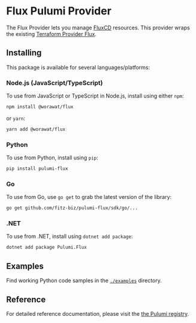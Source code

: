 # Flux Pulumi Provider

The Flux Provider lets you manage [FluxCD](https://fluxcd.io) resources.
This provider wraps the existing [Terraform Provider Flux](https://github.com/fluxcd/terraform-provider-flux).

## Installing

This package is available for several languages/platforms:

### Node.js (JavaScript/TypeScript)

To use from JavaScript or TypeScript in Node.js, install using either `npm`:

```bash
npm install @worawat/flux
```

or `yarn`:

```bash
yarn add @worawat/flux
```

### Python

To use from Python, install using `pip`:

```bash
pip install pulumi-flux
```

### Go

To use from Go, use `go get` to grab the latest version of the library:

```bash
go get github.com/fitz-biz/pulumi-flux/sdk/go/...
```

### .NET

To use from .NET, install using `dotnet add package`:

```bash
dotnet add package Pulumi.Flux
```

## Examples

Find working Python code samples in the [`./examples`](https://github.com/fitz-biz/pulumi-flux/tree/main/examples) directory.

## Reference

For detailed reference documentation, please visit the [the Pulumi registry](https://www.pulumi.com/registry/packages/flux/api-docs/).

